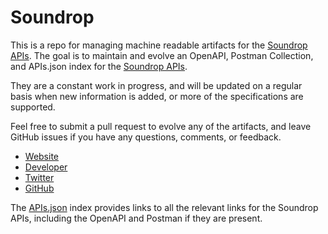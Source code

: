 # SoundropThis is a repo for managing machine readable artifacts for the [Soundrop APIs](http://soundrop.fm/partners/developers). The goal is to maintain and evolve an OpenAPI, Postman Collection, and APIs.json index for the [Soundrop APIs](http://soundrop.fm/partners/developers).They are a constant work in progress, and will be updated on a regular basis when new information is added, or more of the specifications are supported.Feel free to submit a pull request to evolve any of the artifacts, and leave GitHub issues if you have any questions, comments, or feedback.- [Website](http://soundrop.fm/partners/developers)- [Developer](http://soundrop.fm/partners/developers)- [Twitter](https://twitter.com/soundrop)- [GitHub](https://github.com/soundrop)The [APIs.json](https://github.com/api-evangelist/soundrop/blob/master/apis.json) index provides links to all the relevant links for the Soundrop APIs, including the OpenAPI and Postman if they are present.